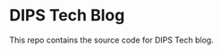 DIPS Tech Blog 
=== 
This repo contains the source code for DIPS Tech blog.

[](tech.dips.no) 
[](dipsasa.github.io)